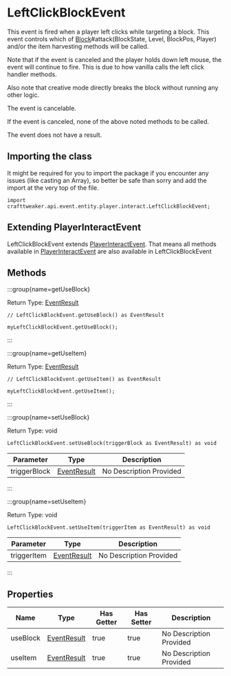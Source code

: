 # LeftClickBlockEvent

This event is fired when a player left clicks while targeting a block.
 This event controls which of [Block](/vanilla/api/block/Block)#attack(BlockState, Level, BlockPos, Player) and/or the item harvesting methods will be called.

 Note that if the event is canceled and the player holds down left mouse, the event will continue to fire.
 This is due to how vanilla calls the left click handler methods.

 Also note that creative mode directly breaks the block without running any other logic.

The event is cancelable.

If the event is canceled, none of the above noted methods to be called.

The event does not have a result.



## Importing the class

It might be required for you to import the package if you encounter any issues (like casting an Array), so better be safe than sorry and add the import at the very top of the file.
```zenscript
import crafttweaker.api.event.entity.player.interact.LeftClickBlockEvent;
```


## Extending PlayerInteractEvent

LeftClickBlockEvent extends [PlayerInteractEvent](/forge/api/event/entity/player/interact/PlayerInteractEvent). That means all methods available in [PlayerInteractEvent](/forge/api/event/entity/player/interact/PlayerInteractEvent) are also available in LeftClickBlockEvent

## Methods

:::group{name=getUseBlock}

Return Type: [EventResult](/forge/api/event/EventResult)

```zenscript
// LeftClickBlockEvent.getUseBlock() as EventResult

myLeftClickBlockEvent.getUseBlock();
```

:::

:::group{name=getUseItem}

Return Type: [EventResult](/forge/api/event/EventResult)

```zenscript
// LeftClickBlockEvent.getUseItem() as EventResult

myLeftClickBlockEvent.getUseItem();
```

:::

:::group{name=setUseBlock}

Return Type: void

```zenscript
LeftClickBlockEvent.setUseBlock(triggerBlock as EventResult) as void
```

| Parameter | Type | Description |
|-----------|------|-------------|
| triggerBlock | [EventResult](/forge/api/event/EventResult) | No Description Provided |


:::

:::group{name=setUseItem}

Return Type: void

```zenscript
LeftClickBlockEvent.setUseItem(triggerItem as EventResult) as void
```

| Parameter | Type | Description |
|-----------|------|-------------|
| triggerItem | [EventResult](/forge/api/event/EventResult) | No Description Provided |


:::


## Properties

| Name | Type | Has Getter | Has Setter | Description |
|------|------|------------|------------|-------------|
| useBlock | [EventResult](/forge/api/event/EventResult) | true | true | No Description Provided |
| useItem | [EventResult](/forge/api/event/EventResult) | true | true | No Description Provided |

